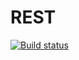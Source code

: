 # REST
[![Build status](https://ci.appveyor.com/api/projects/status/86tfclgdde3suj9e/branch/main?svg=true)](https://ci.appveyor.com/project/DareyBlitz/rest/branch/main)
